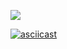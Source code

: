 <a href="https://asciinema.org/a/Y3j9RauSM8JrLgpWfzWXgk2Rm" target="_blank"><img src="https://asciinema.org/a/Y3j9RauSM8JrLgpWfzWXgk2Rm.svg" /></a>

<script id="asciicast-Y3j9RauSM8JrLgpWfzWXgk2Rm" src="https://asciinema.org/a/Y3j9RauSM8JrLgpWfzWXgk2Rm.js" async></script>

[![asciicast](https://asciinema.org/a/Y3j9RauSM8JrLgpWfzWXgk2Rm.svg)](https://asciinema.org/a/Y3j9RauSM8JrLgpWfzWXgk2Rm)
